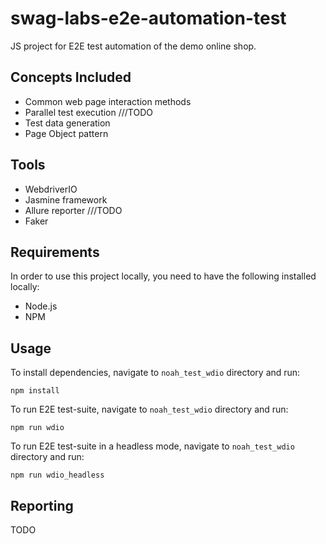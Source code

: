 # swag-labs-e2e-automation-test

JS project for E2E test automation of the demo online shop.

## Concepts Included

* Common web page interaction methods
* Parallel test execution ///TODO
* Test data generation
* Page Object pattern

## Tools

* WebdriverIO
* Jasmine framework
* Allure reporter ///TODO
* Faker

## Requirements

In order to use this project locally, you need to have the following installed locally:

* Node.js
* NPM

## Usage

To install dependencies, navigate to `noah_test_wdio` directory and run:

`npm install`

To run E2E test-suite, navigate to `noah_test_wdio` directory and run:

`npm run wdio`

To run E2E test-suite in a headless mode, navigate to `noah_test_wdio` directory and run:

`npm run wdio_headless`

## Reporting

TODO